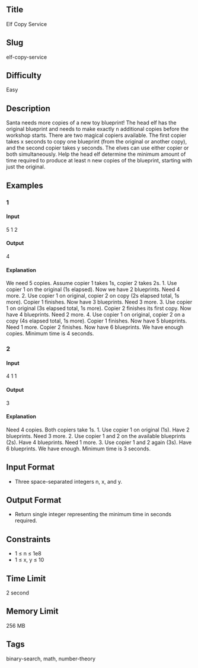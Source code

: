 ## Title

Elf Copy Service

## Slug

elf-copy-service

## Difficulty

Easy

## Description

Santa needs more copies of a new toy blueprint! The head elf has the original blueprint and needs to make exactly n additional copies before the workshop starts. There are two magical copiers available.
The first copier takes x seconds to copy one blueprint (from the original or another copy), and the second copier takes y seconds. The elves can use either copier or both simultaneously. 
Help the head elf determine the minimum amount of time required to produce at least n new copies of the blueprint, starting with just the original.


## Examples

### 1

#### Input

5 1 2

#### Output

4

#### Explanation

We need 5 copies. Assume copier 1 takes 1s, copier 2 takes 2s.
    1. Use copier 1 on the original (1s elapsed). Now we have 2 blueprints. Need 4 more.
    2. Use copier 1 on original, copier 2 on copy (2s elapsed total, 1s more). Copier 1 finishes. Now have 3 blueprints. Need 3 more.
    3. Use copier 1 on original (3s elapsed total, 1s more). Copier 2 finishes its first copy. Now have 4 blueprints. Need 2 more.
    4. Use copier 1 on original, copier 2 on a copy (4s elapsed total, 1s more). Copier 1 finishes. Now have 5 blueprints. Need 1 more. Copier 2 finishes. Now have 6 blueprints. We have enough copies.
Minimum time is 4 seconds.

### 2

#### Input

4 1 1

#### Output

3

#### Explanation

Need 4 copies. Both copiers take 1s.
    1. Use copier 1 on original (1s). Have 2 blueprints. Need 3 more.
    2. Use copier 1 and 2 on the available blueprints (2s). Have 4 blueprints. Need 1 more.
    3. Use copier 1 and 2 again (3s). Have 6 blueprints. We have enough.
Minimum time is 3 seconds.
  
## Input Format  

- Three space-separated integers n, x, and y.

## Output Format  

- Return single integer representing the minimum time in seconds required.
  

## Constraints  

- 1 ≤ n ≤ 1e8
- 1 ≤ x, y ≤ 10

## Time Limit

2 second

## Memory Limit

256 MB

## Tags

binary-search, math, number-theory